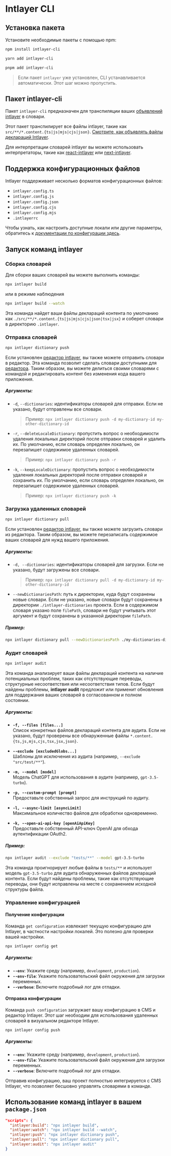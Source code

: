 # Intlayer CLI

## Установка пакета

Установите необходимые пакеты с помощью npm:

```bash packageManager="npm"
npm install intlayer-cli
```

```bash packageManager="yarn"
yarn add intlayer-cli
```

```bash packageManager="pnpm"
pnpm add intlayer-cli
```

> Если пакет `intlayer` уже установлен, CLI устанавливается автоматически. Этот шаг можно пропустить.

## Пакет intlayer-cli

Пакет `intlayer-cli` предназначен для транспиляции ваших [объявлений intlayer](https://github.com/aymericzip/intlayer/blob/main/docs/ru/dictionary/get_started.md) в словари.

Этот пакет транспилирует все файлы intlayer, такие как `src/**/*.content.{ts|js|mjs|cjs|json}`. [Смотрите, как объявлять файлы деклараций Intlayer](https://github.com/aymericzip/intlayer/blob/main/packages/intlayer/README.md).

Для интерпретации словарей intlayer вы можете использовать интерпретаторы, такие как [react-intlayer](https://www.npmjs.com/package/react-intlayer) или [next-intlayer](https://www.npmjs.com/package/next-intlayer).

## Поддержка конфигурационных файлов

Intlayer поддерживает несколько форматов конфигурационных файлов:

- `intlayer.config.ts`
- `intlayer.config.js`
- `intlayer.config.json`
- `intlayer.config.cjs`
- `intlayer.config.mjs`
- `.intlayerrc`

Чтобы узнать, как настроить доступные локали или другие параметры, обратитесь к [документации по конфигурации здесь](https://github.com/aymericzip/intlayer/blob/main/docs/ru/configuration.md).

## Запуск команд intlayer

### Сборка словарей

Для сборки ваших словарей вы можете выполнить команды:

```bash
npx intlayer build
```

или в режиме наблюдения

```bash
npx intlayer build --watch
```

Эта команда найдет ваши файлы деклараций контента по умолчанию как `./src/**/*.content.{ts|js|mjs|cjs|json|tsx|jsx}` и соберет словари в директорию `.intlayer`.

### Отправка словарей

```bash
npx intlayer dictionary push
```

Если установлен [редактор intlayer](https://github.com/aymericzip/intlayer/blob/main/docs/ru/intlayer_visual_editor.md), вы также можете отправить словари в редактор. Эта команда позволит сделать словари доступными для [редактора](https://intlayer.org/dashboard). Таким образом, вы можете делиться своими словарями с командой и редактировать контент без изменения кода вашего приложения.

##### Аргументы:

- `-d`, `--dictionaries`: идентификаторы словарей для отправки. Если не указано, будут отправлены все словари.
  > Пример: `npx intlayer dictionary push -d my-dictionary-id my-other-dictionary-id`
- `-r`, `--deleteLocaleDictionary`: пропустить вопрос о необходимости удаления локальных директорий после отправки словарей и удалить их. По умолчанию, если словарь определен локально, он перезапишет содержимое удаленных словарей.
  > Пример: `npx intlayer dictionary push -r`
- `-k`, `--keepLocaleDictionary`: пропустить вопрос о необходимости удаления локальных директорий после отправки словарей и сохранить их. По умолчанию, если словарь определен локально, он перезапишет содержимое удаленных словарей.
  > Пример: `npx intlayer dictionary push -k`

### Загрузка удаленных словарей

```bash
npx intlayer dictionary pull
```

Если установлен [редактор intlayer](https://github.com/aymericzip/intlayer/blob/main/docs/ru/intlayer_visual_editor.md), вы также можете загрузить словари из редактора. Таким образом, вы можете перезаписать содержимое ваших словарей для нужд вашего приложения.

##### Аргументы:

- `-d, --dictionaries`: идентификаторы словарей для загрузки. Если не указано, будут загружены все словари.
  > Пример: `npx intlayer dictionary pull -d my-dictionary-id my-other-dictionary-id`
- `--newDictionariesPath`: путь к директории, куда будут сохранены новые словари. Если не указано, новые словари будут сохранены в директории `./intlayer-dictionaries` проекта. Если в содержимом словаря указано поле `filePath`, словари не будут учитывать этот аргумент и будут сохранены в указанной директории `filePath`.

##### Пример:

```bash
npx intlayer dictionary pull --newDictionariesPath ./my-dictionaries-dir/
```

### Аудит словарей

```bash
npx intlayer audit
```

Эта команда анализирует ваши файлы деклараций контента на наличие потенциальных проблем, таких как отсутствующие переводы, структурные несоответствия или несоответствия типов. Если будут найдены проблемы, **intlayer audit** предложит или применит обновления для поддержания ваших словарей в согласованном и полном состоянии.

##### Аргументы:

- **`-f, --files [files...]`**  
  Список конкретных файлов деклараций контента для аудита. Если не указано, будут проверены все обнаруженные файлы `*.content.{ts,js,mjs,cjs,tsx,jsx,json}`.

- **`--exclude [excludedGlobs...]`**  
  Шаблоны для исключения из аудита (например, `--exclude "src/test/**"`).

- **`-m, --model [model]`**  
  Модель ChatGPT для использования в аудите (например, `gpt-3.5-turbo`).

- **`-p, --custom-prompt [prompt]`**  
  Предоставьте собственный запрос для инструкций по аудиту.

- **`-l, --async-limit [asyncLimit]`**  
  Максимальное количество файлов для обработки одновременно.

- **`-k, --open-ai-api-key [openAiApiKey]`**  
  Предоставьте собственный API-ключ OpenAI для обхода аутентификации OAuth2.

##### Пример:

```bash
npx intlayer audit --exclude "tests/**" --model gpt-3.5-turbo
```

Эта команда проигнорирует любые файлы в `tests/**` и использует модель `gpt-3.5-turbo` для аудита обнаруженных файлов деклараций контента. Если будут найдены проблемы, такие как отсутствующие переводы, они будут исправлены на месте с сохранением исходной структуры файла.

### Управление конфигурацией

#### Получение конфигурации

Команда `get configuration` извлекает текущую конфигурацию для Intlayer, в частности настройки локалей. Это полезно для проверки вашей настройки.

```bash
npx intlayer config get
```

##### Аргументы:

- **`--env`**: Укажите среду (например, `development`, `production`).
- **`--env-file`**: Укажите пользовательский файл окружения для загрузки переменных.
- **`--verbose`**: Включите подробный лог для отладки.

#### Отправка конфигурации

Команда `push configuration` загружает вашу конфигурацию в CMS и редактор Intlayer. Этот шаг необходим для использования удаленных словарей в визуальном редакторе Intlayer.

```bash
npx intlayer config push
```

##### Аргументы:

- **`--env`**: Укажите среду (например, `development`, `production`).
- **`--env-file`**: Укажите пользовательский файл окружения для загрузки переменных.
- **`--verbose`**: Включите подробный лог для отладки.

Отправив конфигурацию, ваш проект полностью интегрируется с CMS Intlayer, что позволяет бесшовно управлять словарями в команде.

## Использование команд intlayer в вашем `package.json`

```json fileName="package.json"
"scripts": {
  "intlayer:build": "npx intlayer build",
  "intlayer:watch": "npx intlayer build --watch",
  "intlayer:push": "npx intlayer dictionary push",
  "intlayer:pull": "npx intlayer dictionary pull",
  "intlayer:audit": "npx intlayer audit"
}
```
